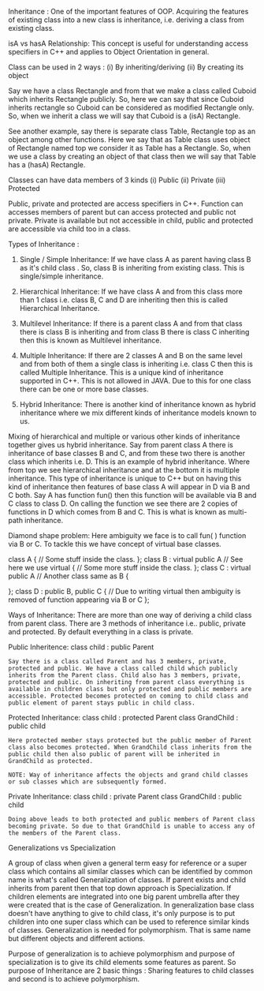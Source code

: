 Inheritance : One of the important features of OOP. Acquiring the features of existing class into a new class is inheritance, i.e. deriving a class from existing class.


isA vs hasA Relationship: This concept is useful for understanding access specifiers in C++ and applies to Object Orientation in general.

Class can be used in 2 ways : 
    (i) By inheriting/deriving
    (ii) By creating its object

Say we have a class Rectangle and from that we make a class called Cuboid which inherits Rectangle publicly. So, here we can say that since Cuboid inherits rectangle so Cuboid can be considered as modified Rectangle only. So, when we inherit a class we will say that Cuboid is a (isA) Rectangle.

See another example, say there is separate class Table, Rectangle top as an object among other functions. Here we say that as Table class uses object of Rectangle named top we consider it as Table has a Rectangle. So, when we use a class by creating an object of that class then we will say that Table has a (hasA) Rectangle.

Classes can have data members of 3 kinds 
    (i) Public 
    (ii) Private 
    (iii) Protected

Public, private and protected are access specifiers in C++.
Function can accesses members of parent but can access protected and public not private. Private is available but not accessible in child, public and protected are accessible via child too in a class.


Types of Inheritance :

1. Single / Simple Inheritance: If we have class A as parent having class B as it's child class . So, class B is inheriting from existing class. This is single/simple inheritance.

2. Hierarchical Inheritance: If we have class A and from this class more than 1 class i.e. class B, C and D are inheriting then this is called Hierarchical Inheritance. 

3. Multilevel Inheritance: If there is a parent class A and from that class there is class B is inheriting and from class B there is class C inheriting then this is known as Multilevel inheritance.

4. Multiple Inheritance: If there are 2 classes A and B on the same level and from both of them a single class is inheriting i.e. class C then this is called Multiple Inheritance. This is a unique kind of inheritance supported in C++. This is not allowed in JAVA. Due to this for one class there can be one or more base classes.

5. Hybrid Inheritance: There is another kind of inheritance known as hybrid inheritance where we mix different kinds of inheritance models known to us.

Mixing of hierarchical and multiple or various other kinds of inheritance together gives us hybrid inheritance. Say from parent class A there is inheritance of base classes B and C, and from these two there is another class which inherits i.e. D. This is an example of hybrid inheritance. Where from top we see hierarchical inheritance and at the bottom it is multiple inheritance. This type of inheritance is unique to C++ but on having this kind of inheritance then features of base class A will appear in D via B and C both. Say A has function fun() then this function will be available via B and C class to class D. On calling the function we see there are 2 copies of functions in D which comes from B and C. This is what is known as multi-path inheritance.

Diamond shape problem: Here ambiguity we face is to call fun( ) function via B or C. To tackle this we have concept of virtual base classes.

   class A {
       // Some stuff inside the class.
   };
   class B : virtual public A // See here we use virtual
   {
       // Some more stuff inside the class.
   };
   class C : virtual public A // Another class same as B
   {
       
   };
   class D : public B, public C
   {
   	// Due to writing virtual then ambiguity is removed of function appearing via B or C
   };
   

Ways of Inheritance: There are more than one way of deriving a child class from parent class. There are 3 methods of inheritance i.e.. public, private and protected. By default everything in a class is private.

Public Inheritence:
    class child : public Parent

    Say there is a class called Parent and has 3 members, private, protected and public. We have a class called child which publicly inherits from the Parent class. Child also has 3 members, private, protected and public. On inheriting from parent class everything is available in children class but only protected and public members are accessible. Protected becomes protected on coming to child class and public element of parent stays public in child class.

Protected Inheritance:
    class child : protected Parent
    class GrandChild : public child

    Here protected member stays protected but the public member of Parent class also becomes protected. When GrandChild class inherits from the public child then also public of parent will be inherited in GrandChild as protected.

    NOTE: Way of inheritance affects the objects and grand child classes or sub classes which are subsequently formed.

Private Inheritance:
    class child : private Parent
    class GrandChild : public child

    Doing above leads to both protected and public members of Parent class becoming private. So due to that GrandChild is unable to access any of the members of the Parent class.


Generalizations vs Specialization
 
A group of class when given a general term easy for reference or a super class which contains all similar classes which can be identified by common name is what's called Generalization of classes. 
If parent exists and child inherits from parent then that top down approach is Specialization. 
If children elements are integrated into one big parent umbrella after they were created that is the case of Generalization. In generalization base class doesn't have anything to give to child class, it's only purpose is to put children into one super class which can be used to reference similar kinds of classes. Generalization is needed for polymorphism. That is same name but different objects and different actions.

Purpose of generalization is to achieve polymorphism and purpose of specialization is to give its child elements some features as parent. So purpose of Inheritance are 2 basic things : Sharing features to child classes and second is to achieve polymorphism.